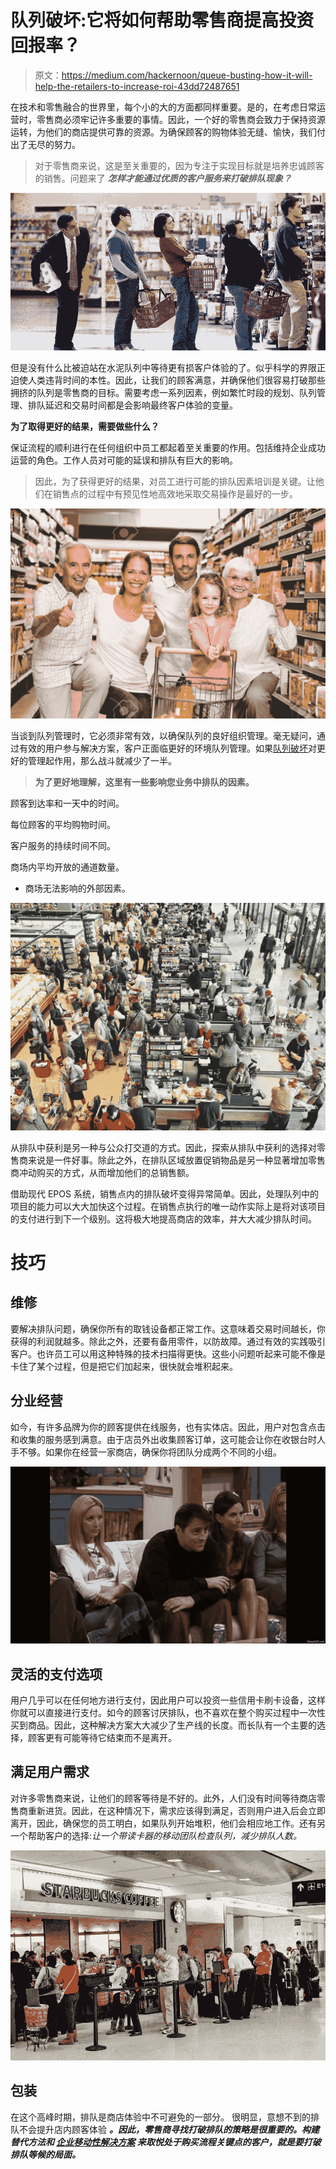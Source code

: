 # 队列破坏:它将如何帮助零售商提高投资回报率？

> 原文：<https://medium.com/hackernoon/queue-busting-how-it-will-help-the-retailers-to-increase-roi-43dd72487651>

在技术和零售融合的世界里，每个小的大的方面都同样重要。是的，在考虑日常运营时，零售商必须牢记许多重要的事情。因此，一个好的零售商会致力于保持资源运转，为他们的商店提供可靠的资源。为确保顾客的购物体验无缝、愉快，我们付出了无尽的努力。

> 对于零售商来说，这是至关重要的，因为专注于实现目标就是培养忠诚顾客的销售。问题来了 ***怎样才能通过优质的客户服务来打破排队现象？***

![](img/72398ca8a0cc051636fadc4741d97345.png)

但是没有什么比被迫站在水泥队列中等待更有损客户体验的了。似乎科学的界限正迫使人类违背时间的本性。因此，让我们的顾客满意，并确保他们很容易打破那些拥挤的队列是零售商的目标。需要考虑一系列因素，例如繁忙时段的规划、队列管理、排队延迟和交易时间都是会影响最终客户体验的变量。

**为了取得更好的结果，需要做些什么？**

保证流程的顺利进行在任何组织中员工都起着至关重要的作用。包括维持企业成功运营的角色。工作人员对可能的延误和排队有巨大的影响。

> 因此，为了获得更好的结果，对员工进行可能的排队因素培训是关键。让他们在销售点的过程中有预见性地高效地采取交易操作是最好的一步。

![](img/6fade9a648c9a4f64157ea9669bc98d2.png)

当谈到队列管理时，它必须非常有效，以确保队列的良好组织管理。毫无疑问，通过有效的用户参与解决方案，客户正面临更好的环境队列管理。如果[队列破坏](http://www.quytech.com/blog/how-businesses-are-winning-with-queue-busting-solutions/)对更好的管理起作用，那么战斗就减少了一半。

> **为了更好地理解，这里有一些影响您业务中排队的因素。**

顾客到达率和一天中的时间。

每位顾客的平均购物时间。

客户服务的持续时间不同。

商场内平均开放的通道数量。

*   商场无法影响的外部因素。

![](img/5eeb7d1ec01755345a4fa079967dbf9d.png)

从排队中获利是另一种与公众打交道的方式。因此，探索从排队中获利的选择对零售商来说是一件好事。除此之外，在排队区域放置促销物品是另一种显著增加零售商冲动购买的方式，从而增加他们的总销售额。

借助现代 EPOS 系统，销售点内的排队破坏变得异常简单。因此，处理队列中的项目的能力可以大大加快这个过程。在销售点执行的唯一动作实际上是将对该项目的支付进行到下一个级别。这将极大地提高商店的效率，并大大减少排队时间。

# **技巧**

## **维修**

要解决排队问题，确保你所有的取钱设备都正常工作。这意味着交易时间越长，你获得的利润就越多。除此之外，还要有备用零件，以防故障。通过有效的实践吸引客户。也许员工可以用这种特殊的技术扫描得更快。这些小问题听起来可能不像是卡住了某个过程，但是把它们加起来，很快就会堆积起来。

## **分业经营**

如今，有许多品牌为你的顾客提供在线服务，也有实体店。因此，用户对包含点击和收集的服务感到满意。由于店员外出收集顾客订单，这可能会让你在收银台时人手不够。如果你在经营一家商店，确保你将团队分成两个不同的小组。

![](img/5bc044ce4ee015bdb574368940e1d348.png)

## **灵活的支付选项**

用户几乎可以在任何地方进行支付，因此用户可以投资一些信用卡刷卡设备，这样你就可以直接进行支付。如今的顾客讨厌排队，也不喜欢在整个购买过程中一次性买到商品。因此，这种解决方案大大减少了生产线的长度。而长队有一个主要的选择，顾客更有可能等待它结束而不是离开。

## **满足用户需求**

对许多零售商来说，让他们的顾客等待是不好的。此外，人们没有时间等待商店零售商重新进货。因此，在这种情况下，需求应该得到满足，否则用户进入后会立即离开，因此，确保您的员工明白，如果队列开始堆积，他们会相应地工作。还有另一个帮助客户的选择:*让一个带读卡器的移动团队检查队列，减少排队人数。*

![](img/cfdd0c29d6f598c20e2787163f14cfbe.png)

## **包装**

在这个高峰时期，排队是商店体验中不可避免的一部分。 很明显，意想不到的排队不会提升店内顾客体验 ***。因此，零售商寻找打破排队的策略是很重要的。构建替代方法和 [*企业移动性解决方案*](http://www.quytech.com/solutions-enterprise.php) 来取悦处于购买流程关键点的客户，就是要打破排队等候的局面。***